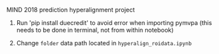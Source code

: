 MIND 2018 prediction hyperalignment project

1. Run 'pip install duecredit' to avoid error when importing pymvpa (this needs to be done in terminal, not from within notebook)

1. Change `folder` data path located in `hyperalign_roidata.ipynb`  

